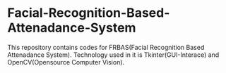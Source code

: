 # Facial-Recognition-Based-Attenadance-System
This repository contains codes for FRBAS(Facial Recognition Based Attenadance System). Technology used in it is Tkinter(GUI-Interace) and OpenCV(Opensource Computer Vision).
